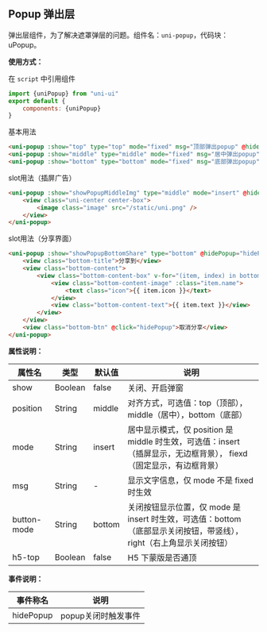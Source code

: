 ## Popup 弹出层

弹出层组件，为了解决遮罩弹层的问题。组件名：``uni-popup``，代码块： uPopup。


**使用方式：**

在 ``script`` 中引用组件 

```javascript
import {uniPopup} from "uni-ui"
export default {
    components: {uniPopup}
}
```

基本用法

```html
<uni-popup :show="top" type="top" mode="fixed" msg="顶部弹出popup" @hidePopup="hidePopup"></uni-popup>
<uni-popup :show="middle" type="middle" mode="fixed" msg="居中弹出popup" @hidePopup="hidePopup"></uni-popup>
<uni-popup :show="bottom" type="bottom" mode="fixed" msg="底部弹出popup" @hidePopup="hidePopup"></uni-popup>
```

slot用法（插屏广告）

```html
<uni-popup :show="showPopupMiddleImg" type="middle" mode="insert" @hidePopup="hidePopup">
	<view class="uni-center center-box">
		<image class="image" src="/static/uni.png" />
	</view>
</uni-popup>
```

slot用法（分享界面）

```html
<uni-popup :show="showPopupBottomShare" type="bottom" @hidePopup="hidePopup">
	<view class="bottom-title">分享到</view>
	<view class="bottom-content">
		<view class="bottom-content-box" v-for="(item, index) in bottomData" :key="index">
			<view class="bottom-content-image" :class="item.name">
				<text class="icon">{{ item.icon }}</text>
			</view>
			<view class="bottom-content-text">{{ item.text }}</view>
		</view>
	</view>
	<view class="bottom-btn" @click="hidePopup">取消分享</view>
</uni-popup>
```


**属性说明：**

|  属性名	|    类型	| 默认值| 说明	|
| ---		| ---		| ---	| ---	|
| show		| Boolean	|false	| 关闭、开启弹窗	|
| position	| String	|middle	| 对齐方式，可选值：top（顶部），middle（居中），bottom（底部）|
| mode		| String	|insert	| 居中显示模式，仅 position 是 middle 时生效，可选值：insert（插屏显示，无边框背景）， fiexd（固定显示，有边框背景）|
| msg		| String	|	-	| 显示文字信息，仅 mode 不是 fixed 时生效|
| button-mode| String	|bottom	| 关闭按钮显示位置，仅 mode 是 insert 时生效，可选值：bottom（底部显示关闭按钮，带竖线）， right（右上角显示关闭按钮）|
| h5-top| Boolean	|false	| H5 下蒙版是否通顶 |


**事件说明：**

|事件称名|说明|
|---|----|
|hidePopup|popup关闭时触发事件|

